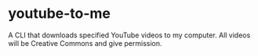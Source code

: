 # youtube-to-me
A CLI that downloads specified YouTube videos to my computer. All videos will be Creative Commons and give permission.
